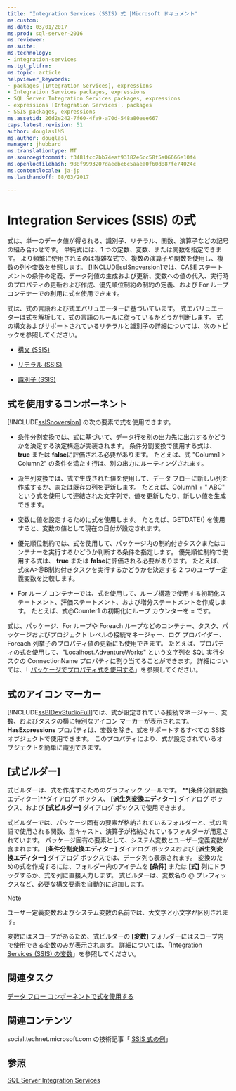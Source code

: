 ```yaml
---
title: "Integration Services (SSIS) 式 |Microsoft ドキュメント"
ms.custom: 
ms.date: 03/01/2017
ms.prod: sql-server-2016
ms.reviewer: 
ms.suite: 
ms.technology:
- integration-services
ms.tgt_pltfrm: 
ms.topic: article
helpviewer_keywords:
- packages [Integration Services], expressions
- Integration Services packages, expressions
- SQL Server Integration Services packages, expressions
- expressions [Integration Services], packages
- SSIS packages, expressions
ms.assetid: 26d2e242-7f60-4fa9-a70d-548a80eee667
caps.latest.revision: 51
author: douglaslMS
ms.author: douglasl
manager: jhubbard
ms.translationtype: MT
ms.sourcegitcommit: f3481fcc2bb74eaf93182e6cc58f5a06666e10f4
ms.openlocfilehash: 988f9993207daeebe6c5aaea0f60d887fe74024c
ms.contentlocale: ja-jp
ms.lasthandoff: 08/03/2017

---
```

# <a name="integration-services-ssis-expressions"></a>Integration Services (SSIS) の式
  式は、単一のデータ値が得られる、識別子、リテラル、関数、演算子などの記号の組み合わせです。 単純式には、1 つの定数、変数、または関数を指定できます。 より頻繁に使用されるのは複雑な式で、複数の演算子や関数を使用し、複数の列や変数を参照します。 [!INCLUDE[ssISnoversion](../../includes/ssisnoversion-md.md)]では、CASE ステートメントの条件の定義、データ列値の生成および更新、変数への値の代入、実行時のプロパティの更新および作成、優先順位制約の制約の定義、および For ループ コンテナーでの利用に式を使用できます。  
  
 式は、式の言語および式エバリュエーターに基づいています。 式エバリュエーターは式を解析して、式の言語のルールに従っているかどうか判断します。 式の構文およびサポートされているリテラルと識別子の詳細については、次のトピックを参照してください。  
  
-   [構文 (SSIS)](../../integration-services/expressions/syntax-ssis.md)  
  
-   [リテラル (SSIS)](../../integration-services/expressions/numeric-string-and-boolean-literals.md)  
  
-   [識別子 (SSIS)](../../integration-services/expressions/identifiers-ssis.md)  
  
## <a name="components-that-use-expressions"></a>式を使用するコンポーネント  
 [!INCLUDE[ssISnoversion](../../includes/ssisnoversion-md.md)] の次の要素で式を使用できます。  
  
-   条件分割変換では、式に基づいて、データ行を別の出力先に出力するかどうかを決定する決定構造が実装されます。 条件分割変換で使用する式は、 **true** または **false**に評価される必要があります。 たとえば、式 "Column1 > Column2" の条件を満たす行は、別の出力にルーティングされます。  
  
-   派生列変換では、式で生成された値を使用して、データ フローに新しい列を作成するか、または既存の列を更新します。 たとえば、Column1 + " ABC" という式を使用して連結された文字列で、値を更新したり、新しい値を生成できます。  
  
-   変数に値を設定するために式を使用します。 たとえば、GETDATE() を使用すると、変数の値として現在の日付が設定されます。  
  
-   優先順位制約では、式を使用して、パッケージ内の制約付きタスクまたはコンテナーを実行するかどうか判断する条件を指定します。 優先順位制約で使用する式は、 **true** または **false**に評価される必要があります。 たとえば、式@A>@B制約付きタスクを実行するかどうかを決定する 2 つのユーザー定義変数を比較します。  
  
-   For ループ コンテナーでは、式を使用して、ループ構造で使用する初期化ステートメント、評価ステートメント、および増分ステートメントを作成します。 たとえば、式@Counter1 の初期化にループ カウンターを = です。  
  
 式は、パッケージ、For ループや Foreach ループなどのコンテナー、タスク、パッケージおよびプロジェクト レベルの接続マネージャー、ログ プロバイダー、Foreach 列挙子のプロパティ値の更新にも使用できます。 たとえば、プロパティの式を使用して、"Localhost.AdventureWorks" という文字列を SQL 実行タスクの ConnectionName プロパティに割り当てることができます。 詳細については、「 [パッケージでプロパティ式を使用する](../../integration-services/expressions/use-property-expressions-in-packages.md)」を参照してください。  
  
## <a name="icon-markers-for-expressions"></a>式のアイコン マーカー  
 [!INCLUDE[ssBIDevStudioFull](../../includes/ssbidevstudiofull-md.md)]では、式が設定されている接続マネージャー、変数、およびタスクの横に特別なアイコン マーカーが表示されます。 **HasExpressions** プロパティは、変数を除き、式をサポートするすべての SSIS オブジェクトで使用できます。 このプロパティにより、式が設定されているオブジェクトを簡単に識別できます。  
  
## <a name="expression-builder"></a>[式ビルダー]  
 式ビルダーは、式を作成するためのグラフィック ツールです。 **[条件分割変換エディター]**ダイアログ ボックス、 **[派生列変換エディター]** ダイアログ ボックス、および **[式ビルダー]** ダイアログ ボックスで使用できます。  
  
 式ビルダーでは、パッケージ固有の要素が格納されているフォルダーと、式の言語で使用される関数、型キャスト、演算子が格納されているフォルダーが用意されています。 パッケージ固有の要素として、システム変数とユーザー定義変数が含まれます。 **[条件分割変換エディター]** ダイアログ ボックスおよび **[派生列変換エディター]** ダイアログ ボックスでは、データ列も表示されます。 変換のための式を作成するには、フォルダー内のアイテムを **[条件]** または **[式]** 列にドラッグするか、式を列に直接入力します。 式ビルダーは、変数名の @ プレフィックスなど、必要な構文要素を自動的に追加します。  
  
> [!NOTE]  
>  ユーザー定義変数およびシステム変数の名前では、大文字と小文字が区別されます。  
  
 変数にはスコープがあるため、式ビルダーの **[変数]** フォルダーにはスコープ内で使用できる変数のみが表示されます。 詳細については、「[Integration Services (SSIS) の変数](../../integration-services/integration-services-ssis-variables.md)」を参照してください。  
  
## <a name="related-tasks"></a>関連タスク  
 [データ フロー コンポーネントで式を使用する](http://msdn.microsoft.com/library/9181b998-d24a-41fb-bb3c-14eee34f910d)  
  
## <a name="related-content"></a>関連コンテンツ  
 social.technet.microsoft.com の技術記事「 [SSIS 式の例](http://go.microsoft.com/fwlink/?LinkId=220761)」  
  
## <a name="see-also"></a>参照  
 [SQL Server Integration Services](../../integration-services/sql-server-integration-services.md)  
  
  
